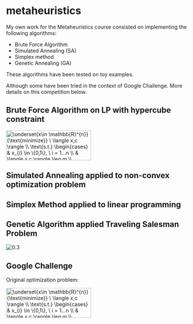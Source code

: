 # metaheuristics

My own work for the Metaheuristics course consisted on implementing the following algorithms:
* Brute Force Algorithm
* Simulated Annealing (SA)
* Simplex method
* Genetic Annealing (GA)

These algorithms have been tested on toy examples. 

Although some have been tried in the context of Google Challenge. More details on this competition below.

## Brute Force Algorithm on LP with hypercube constraint

<img src="http://www.sciweavers.org/tex2img.php?eq=%5Cunderset%7Bx%5Cin%20%5Cmathbb%7BR%7D%5E%7Bn%7D%7D%7B%5Ctext%7Bminimize%7D%7D%20%5C%20%5Clangle%20x%2Cc%20%5Crangle%20%5C%5C%20%0A%5Ctext%7Bs.t.%7D%20%5Cbegin%7Bcases%7D%20%0A%26%20x_%7Bi%7D%20%5Cin%20%5C%7B0%2C1%5C%7D%2C%20%5C%20i%20%3D%201...n%20%5C%5C%20%0A%26%20%5Clangle%20x%2Cc%20%5Crangle%20%5Cleq%20m%20%5C%5C%20%0A%5Cend%7Bcases%7D&bc=White&fc=Black&im=jpg&fs=12&ff=arev&edit=0" align="center" border="0" alt="\underset{x\in \mathbb{R}^{n}}{\text{minimize}} \ \langle x,c \rangle \\ \text{s.t.} \begin{cases} & x_{i} \in \{0,1\}, \ i = 1...n \\ & \langle x,c \rangle \leq m \\ \end{cases}" width="232" height="82" />

## Simulated Annealing applied to non-convex optimization problem

## Simplex Method applied to linear programming

## Genetic Algorithm applied Traveling Salesman Problem

![0.3](ga_tsp.gif)

## Google Challenge

Original optimization problem:

<img src="http://bit.ly/2UaYtem" align="center" border="0" alt="\underset{x\in \mathbb{R}^{n}}{\text{minimize}} \ \langle x,c \rangle \\ \text{s.t.} \begin{cases} & x_{i} \in \{0,1\}, \ i = 1...n \\ & \langle x,c \rangle \leq m \\ \end{cases}" width="232" height="82" />
